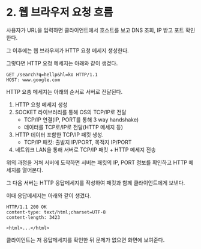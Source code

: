 # 2. 웹 브라우저 요청 흐름

사용자가 URL을 입력하면 클라이언트에서 호스트를 보고 DNS 조회, IP 받고 포트 확인한다.

그 이후에는 웹 브라우저가 HTTP 요청 메세지 생성한다.

그렇다면 HTTP 요청 메세지는 아래와 같이 생겼다.

```
GET /search?q=hellp&hl=ko HTTP/1.1
HOST: www.google.com

```

HTTP 요총 메세지는 아래의 순서로 서버로 전달된다.

1. HTTP 요청 메세지 생성
2. SOCKET 라이브러리를 통해 OS의 TCP/IP로 전달
   - TCP/IP 연결(IP, PORT를 통해 3 way handshake)
   - 데이터를 TCP로/IP로 전달(HTTP 메세지 등)
3. HTTP 데이터 포함한 TCP/IP 패킷 생성.
   - TCP/IP 패킷: 출발지 IP/PORT, 목적지 IP/PORT
4. 네트워크 LAN을 통해 서버로 TCP/IP 패킷 + HTTP 메세지 전송

위의 과정을 거쳐 서버에 도착하면 서버는 패킷의 IP, PORT 정보를 확인하고 HTTP 메세지를 열어본다.

그 다음 서버는 HTTP 응답메세지를 작성하여 패킷과 함께 클라이언트에게 보낸다.

이때 응답메세지는 아래와 같이 생겼다.

```
HTTP/1.1 200 OK
content-type: text/html;charset=UTF-8
content-length: 3423

<html>...</html>
```

클라이언트는 저 응답메세지를 확인한 뒤 문제가 없으면 화면에 보여준다.
